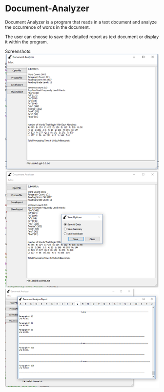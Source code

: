 # Document-Analyzer
Document Analyzer is a program that reads in a text document and analyze the occurrence of words in the document.

The user can choose to save the detailed report as text document or display it within the program.

Screenshots:
![Screenshot](https://raw.githubusercontent.com/JasonZell/Document-Analyzer/master/exampleScreenshot/Screenshot.png)
![saveScreenshot](https://raw.githubusercontent.com/JasonZell/Document-Analyzer/master/exampleScreenshot/saveoptions.png)
![ShowScreenshot](https://raw.githubusercontent.com/JasonZell/Document-Analyzer/master/exampleScreenshot/showreportScreenshot.png)


